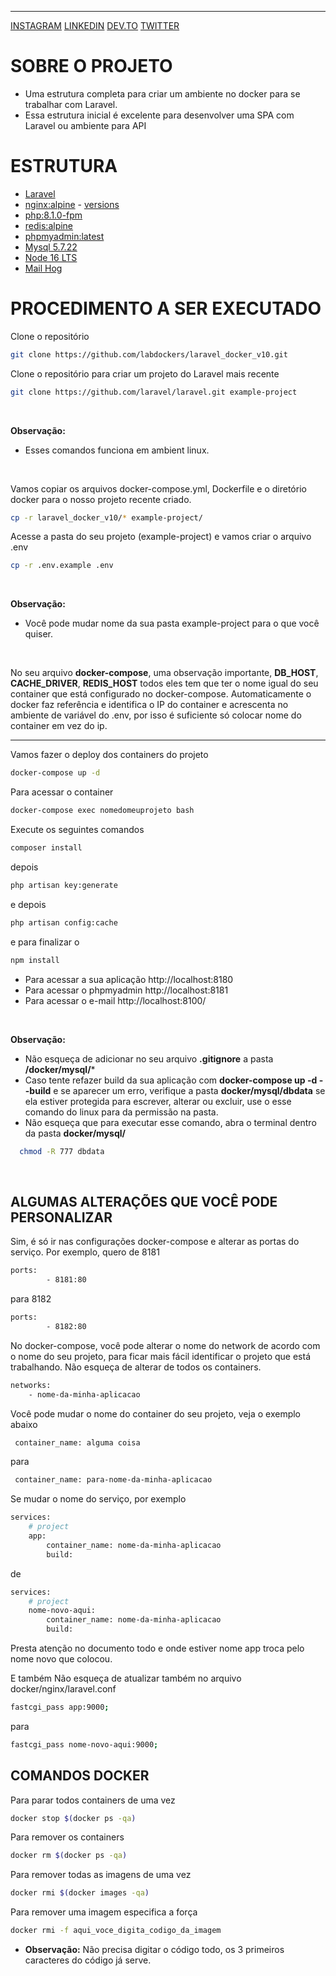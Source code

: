 ****
[INSTAGRAM](https://www.instagram.com/wesllycode/)
[LINKEDIN](https://www.linkedin.com/in/weslly-sousa-a0bb2647/)
[DEV.TO](https://dev.to/wesllycode)
[TWITTER](https://twitter.com/wesllycode)

# SOBRE O PROJETO
- Uma estrutura completa para criar um ambiente no docker para se trabalhar com Laravel. 
- Essa estrutura inicial é excelente para desenvolver uma SPA com Laravel ou ambiente para API

# ESTRUTURA
 * [Laravel](https://laravel.com)
 * [nginx:alpine](https://hub.docker.com/_/nginx) - [versions](https://nginx.org/en/CHANGES)
 * [php:8.1.0-fpm](https://hub.docker.com/_/php)
 * [redis:alpine](https://hub.docker.com/_/redis)
 * [phpmyadmin:latest](https://hub.docker.com/_/phpmyadmin)
 * [Mysql 5.7.22](https://hub.docker.com/_/mysql)
 * [Node 16 LTS](https://github.com/nodesource/distributions#debmanual)
 * [Mail Hog](https://github.com/mailhog/MailHog)


 # PROCEDIMENTO A SER EXECUTADO

Clone o repositório 
```sh
git clone https://github.com/labdockers/laravel_docker_v10.git
```

Clone o repositório para criar um projeto do Laravel mais recente
```sh
git clone https://github.com/laravel/laravel.git example-project
```
<br>

**Observação:**
 - Esses comandos funciona em ambient linux.

<br>

Vamos copiar os arquivos docker-compose.yml, Dockerfile e o diretório docker para o nosso 
projeto recente criado.

```sh
cp -r laravel_docker_v10/* example-project/
```

Acesse a pasta do seu projeto (example-project) e vamos criar o arquivo .env
```sh
cp -r .env.example .env
```

<br>

**Observação:** 
- Você pode mudar nome da sua pasta example-project para o que você quiser.

<br>

No seu arquivo **docker-compose**, uma observação importante, **DB_HOST**, **CACHE_DRIVER**, **REDIS_HOST** todos eles tem que ter o nome igual do seu container que está configurado no docker-compose. Automaticamente o docker faz referência e identifica o IP do container e acrescenta no ambiente de variável do .env, por isso é suficiente só colocar nome do container em vez do ip.

----

Vamos fazer o deploy dos containers do projeto
```sh
docker-compose up -d
```

Para acessar o container
```sh
docker-compose exec nomedomeuprojeto bash
```

Execute os seguintes comandos
```sh
composer install
```
depois
```sh
php artisan key:generate
```
e depois
```sh
php artisan config:cache
```
e para finalizar o 
```sh
npm install
```

- Para acessar a sua aplicação  http://localhost:8180
- Para acessar o phpmyadmin http://localhost:8181
- Para acessar o e-mail http://localhost:8100/

<br>

**Observação:**
- Não esqueça de adicionar no seu arquivo **.gitignore** a pasta **/docker/mysql/*** 
- Caso tente refazer build da sua aplicação com **docker-compose up -d --build** e se aparecer um  erro, 
  verifique  a pasta **docker/mysql/dbdata** se ela estiver protegida para escrever, alterar ou excluir, use o esse
  comando do linux para da permissão na pasta.
- Não esqueça que para executar esse comando, abra o terminal dentro da pasta **docker/mysql/**

```sh
  chmod -R 777 dbdata
```

<br>

## ALGUMAS ALTERAÇÕES QUE VOCÊ PODE PERSONALIZAR
Sim, é só ir nas configurações docker-compose e alterar as portas do serviço.
Por exemplo, quero de 8181

```sh
ports:
        - 8181:80
```
para 8182
```sh
ports:
        - 8182:80
```


No docker-compose, você pode alterar o nome do network de acordo com o nome do seu projeto, para ficar mais fácil identificar o projeto que está trabalhando.
Não esqueça de alterar de todos os containers.
```sh
networks:
    - nome-da-minha-aplicacao
```

Você pode mudar o nome do container do seu projeto, veja o exemplo abaixo

```sh
 container_name: alguma coisa
```
para
```sh
 container_name: para-nome-da-minha-aplicacao 
```

Se mudar o nome do serviço, por exemplo
```sh
services:
    # project
    app:
        container_name: nome-da-minha-aplicacao
        build:
```        
de
```sh
services:
    # project
    nome-novo-aqui:
        container_name: nome-da-minha-aplicacao
        build:
```  
Presta atenção no documento todo e onde estiver nome app troca pelo nome novo que colocou.


E também Não esqueça de atualizar também no arquivo docker/nginx/laravel.conf
```sh
fastcgi_pass app:9000;
```

para
```sh
fastcgi_pass nome-novo-aqui:9000;
```
## COMANDOS DOCKER

Para parar todos containers de uma vez
```sh
docker stop $(docker ps -qa)
```

Para remover os containers
```sh
docker rm $(docker ps -qa)
```

Para remover todas as imagens de uma vez
```sh
docker rmi $(docker images -qa)
```

Para remover uma imagem especifica a força
```sh
docker rmi -f aqui_voce_digita_codigo_da_imagem
```
- **Observação:** Não precisa digitar o código todo,  os 3 primeiros caracteres do código já serve.
